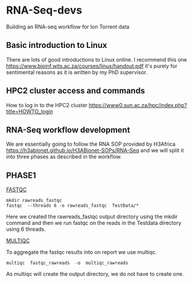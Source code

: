 # RNA-Seq-devs
 Building an RNA-seq workflow for Ion Torrent data 
## Basic introduction to Linux
There are lots of good introductions to Linux online. I recommend this one https://www.bioinf.wits.ac.za/courses/linux/handout.pdf it's purely for sentimental reasons as it is written by my PhD supervisor.

## HPC2 cluster access and commands

How to log in to the HPC2 cluster https://www0.sun.ac.za/hpc/index.php?title=HOWTO_login

## RNA-Seq workflow development
We are essentially going to follow the RNA SOP provided by H3Africa https://h3abionet.github.io/H3ABionet-SOPs/RNA-Seq and we will split it into three phases as described in the workflow.


## PHASE1

[FASTQC](https://www.bioinformatics.babraham.ac.uk/projects/fastqc/)

```
mkdir rawreads_fastqc
fastqc  --threads 6 -o rawreads_fastqc  TestData/*

````
Here we created the rawreads_fastqc  output directory using the mkdir command and then we run fastqc on the reads in the Testdata directory using 6 threads.


[MULTIQC](https://multiqc.info)

To aggregate the fastqc results into on report we use multiqc. 

```
multiqc  fastqc_rawreads  -o  multiqc_rawreads

```
As multiqc will create the output directory, we do not have to create one.





